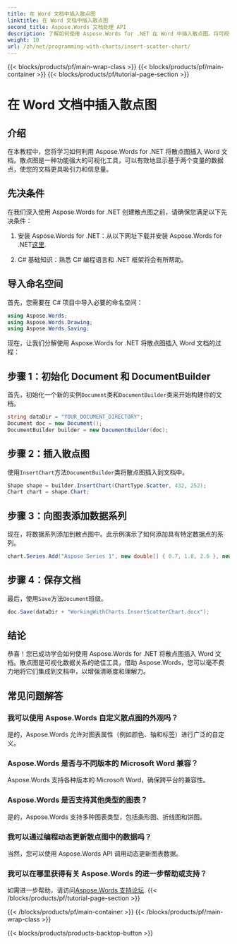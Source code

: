 ```yaml
---
title: 在 Word 文档中插入散点图
linktitle: 在 Word 文档中插入散点图
second_title: Aspose.Words 文档处理 API
description: 了解如何使用 Aspose.Words for .NET 在 Word 中插入散点图。将可视化数据表示集成到文档中的简单步骤。
weight: 10
url: /zh/net/programming-with-charts/insert-scatter-chart/
---
```


{{< blocks/products/pf/main-wrap-class >}}
{{< blocks/products/pf/main-container >}}
{{< blocks/products/pf/tutorial-page-section >}}

# 在 Word 文档中插入散点图

## 介绍

在本教程中，您将学习如何利用 Aspose.Words for .NET 将散点图插入 Word 文档。散点图是一种功能强大的可视化工具，可以有效地显示基于两个变量的数据点，使您的文档更具吸引力和信息量。

## 先决条件

在我们深入使用 Aspose.Words for .NET 创建散点图之前，请确保您满足以下先决条件：

1. 安装 Aspose.Words for .NET：从以下网址下载并安装 Aspose.Words for .NET[这里](https://releases.aspose.com/words/net/).
   
2. C# 基础知识：熟悉 C# 编程语言和 .NET 框架将会有所帮助。

## 导入命名空间

首先，您需要在 C# 项目中导入必要的命名空间：

```csharp
using Aspose.Words;
using Aspose.Words.Drawing;
using Aspose.Words.Saving;
```

现在，让我们分解使用 Aspose.Words for .NET 将散点图插入 Word 文档的过程：

## 步骤 1：初始化 Document 和 DocumentBuilder

首先，初始化一个新的实例`Document`类和`DocumentBuilder`类来开始构建你的文档。

```csharp
string dataDir = "YOUR_DOCUMENT_DIRECTORY";
Document doc = new Document();
DocumentBuilder builder = new DocumentBuilder(doc);
```

## 步骤 2：插入散点图

使用`InsertChart`方法`DocumentBuilder`类将散点图插入到文档中。

```csharp
Shape shape = builder.InsertChart(ChartType.Scatter, 432, 252);
Chart chart = shape.Chart;
```

## 步骤 3：向图表添加数据系列

现在，将数据系列添加到散点图中。此示例演示了如何添加具有特定数据点的系列。

```csharp
chart.Series.Add("Aspose Series 1", new double[] { 0.7, 1.8, 2.6 }, new double[] { 2.7, 3.2, 0.8 });
```

## 步骤 4：保存文档

最后，使用`Save`方法`Document`班级。

```csharp
doc.Save(dataDir + "WorkingWithCharts.InsertScatterChart.docx");
```

## 结论

恭喜！您已成功学会如何使用 Aspose.Words for .NET 将散点图插入 Word 文档。散点图是可视化数据关系的绝佳工具，借助 Aspose.Words，您可以毫不费力地将它们集成到文档中，以增强清晰度和理解力。

## 常见问题解答

### 我可以使用 Aspose.Words 自定义散点图的外观吗？
是的，Aspose.Words 允许对图表属性（例如颜色、轴和标签）进行广泛的自定义。

### Aspose.Words 是否与不同版本的 Microsoft Word 兼容？
Aspose.Words 支持各种版本的 Microsoft Word，确保跨平台的兼容性。

### Aspose.Words 是否支持其他类型的图表？
是的，Aspose.Words 支持多种图表类型，包括条形图、折线图和饼图。

### 我可以通过编程动态更新散点图中的数据吗？
当然，您可以使用 Aspose.Words API 调用动态更新图表数据。

### 我可以在哪里获得有关 Aspose.Words 的进一步帮助或支持？
如需进一步帮助，请访问[Aspose.Words 支持论坛](https://forum.aspose.com/c/words/8).
{{< /blocks/products/pf/tutorial-page-section >}}

{{< /blocks/products/pf/main-container >}}
{{< /blocks/products/pf/main-wrap-class >}}

{{< blocks/products/products-backtop-button >}}

